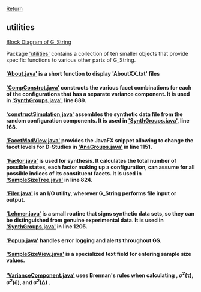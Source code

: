 [Return](Block_Diagram.md)
## utilities ##

[Block Diagram of G_String](img/block.png)

Package ['utilities'](../../../tree/main/workbench/GS_L/src/utilities) contains a collection of ten smaller objects that provide specific functions to various other parts of G_String.
#### ['About.java'](../../../blob/main/workbench/GS_L/src/utilities/About.java) is a short function to display  'AboutXX.txt' files ####
#### ['CompConstrct.java'](../../../blob/main/workbench/GS_L/src/utilities/CompConstrct.java) constructs the various facet combinations for each of the configurations that has a separate variance component. It is used in ['SynthGroups.java'](../../../blob/main/workbench/GS_L/src/steps/SynthGroups.java), line 889. ####
#### ['constructSimulation,java'](../../../blob/main/workbench/GS_L/src/utilities/constructSimulation,java) assembles the synthetic data file from the random configuration components. It is used in ['SynthGroups.java'](../../../blob/main/workbench/GS_L/src/steps/SynthGroups.java), line 168. ####
#### ['FacetModView.java'](../../../blob/main/workbench/GS_L/src/utilities/FacetModView.java) provides the JavaFX snippet allowing to change the facet levels for D-Studies in  ['AnaGroups.java'](../../../blob/main/workbench/GS_L/src/steps/AnaGroups.java) in line 1151. ####
#### ['Factor.java'](../../../blob/main/workbench/GS_L/src/utilities/Factor.java) is used for synthesis. It calculates the total number of possible states, each factor making up a configuration, can assume for all possible indices of its constituent facets. It is used in ['SampleSizeTree.java'](../../../blob/main/workbench/GS_L/src/model/SampleSizeTree.java) in line 824. ####
#### ['Filer.java'](../../../blob/main/workbench/GS_L/src/utilities/Filer.java) is an I/O utility, wherever G_String performs file input or output. ####
#### ['Lehmer.java'](../../../blob/main/workbench/GS_L/src/utilities/Lehmer.java) is a small routine that signs synthetic data sets, so they can be distinguished from genuine experimental data. It is used in ['SynthGroups.java'](../../../blob/main/workbench/GS_L/src/SynthGroups.java) in line 1205. ####
#### ['Popup.java'](../../../blob/main/workbench/GS_L/src/utilities/Popup.java) handles error logging and alerts throughout GS. ####
#### ['SampleSizeView.java'](../../../blob/main/workbench/GS_L/src/utilities/SampleSizeView.java) is a specialized text field for entering sample size values. ####
#### ['VarianceComponent.java'](../../../blob/main/workbench/GS_L/src/utilities/VarianceComponent.java) uses Brennan's rules when calculating , &sigma;<sup>2</sup>(&tau;), &sigma;<sup>2</sup>(&delta;), and &sigma;<sup>2</sup>(&Delta;) .


